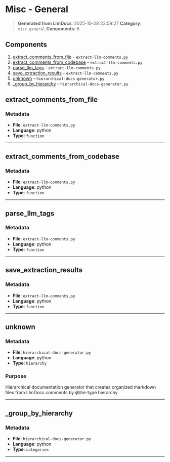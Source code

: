 # Misc - General

> **Generated from LlmDocs**: 2025-10-28 23:59:27
> **Category**: `misc.general`
> **Components**: 6

## Components

1. [extract_comments_from_file](#extract-comments-from-file) - `extract-llm-comments.py`
2. [extract_comments_from_codebase](#extract-comments-from-codebase) - `extract-llm-comments.py`
3. [parse_llm_tags](#parse-llm-tags) - `extract-llm-comments.py`
4. [save_extraction_results](#save-extraction-results) - `extract-llm-comments.py`
5. [unknown](#unknown) - `hierarchical-docs-generator.py`
6. [_group_by_hierarchy](#-group-by-hierarchy) - `hierarchical-docs-generator.py`

## extract_comments_from_file

### Metadata

- **File**: `extract-llm-comments.py`
- **Language**: python
- **Type**: `function`

---

## extract_comments_from_codebase

### Metadata

- **File**: `extract-llm-comments.py`
- **Language**: python
- **Type**: `function`

---

## parse_llm_tags

### Metadata

- **File**: `extract-llm-comments.py`
- **Language**: python
- **Type**: `function`

---

## save_extraction_results

### Metadata

- **File**: `extract-llm-comments.py`
- **Language**: python
- **Type**: `function`

---

## unknown

### Metadata

- **File**: `hierarchical-docs-generator.py`
- **Language**: python
- **Type**: `hierarchy`

### Purpose

Hierarchical documentation generator that creates organized markdown files from LlmDocs comments by @llm-type hierarchy

---

## _group_by_hierarchy

### Metadata

- **File**: `hierarchical-docs-generator.py`
- **Language**: python
- **Type**: `categories`

---

